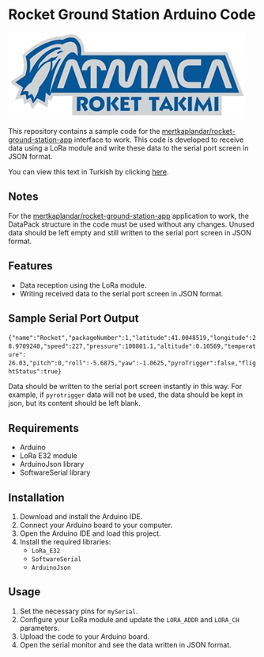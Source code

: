 # Rocket Ground Station Arduino Code

![Logo](logo.png)

This repository contains a sample code for the [mertkaplandar/rocket-ground-station-app](https://github.com/mertkaplandar/rocket-ground-station-app) interface to work. This code is developed to receive data using a LoRa module and write these data to the serial port screen in JSON format.

You can view this text in Turkish by clicking [here](README_TR.md).

## Notes
For the [mertkaplandar/rocket-ground-station-app](https://github.com/mertkaplandar/rocket-ground-station-app) application to work, the DataPack structure in the code must be used without any changes. Unused data should be left empty and still written to the serial port screen in JSON format.

## Features

- Data reception using the LoRa module.
- Writing received data to the serial port screen in JSON format.

## Sample Serial Port Output
`{"name":"Rocket","packageNumber":1,"latitude":41.0048519,"longitude":28.9709240,"speed":227,"pressure":100801.1,"altitude":0.10569,"temperature": 26.03,"pitch":0,"roll":-5.6875,"yaw":-1.0625,"pyroTrigger":false,"flightStatus":true}`

Data should be written to the serial port screen instantly in this way. For example, if `pyrotrigger` data will not be used, the data should be kept in json, but its content should be left blank.

## Requirements

- Arduino
- LoRa E32 module
- ArduinoJson library
- SoftwareSerial library

## Installation

1. Download and install the Arduino IDE.
2. Connect your Arduino board to your computer.
3. Open the Arduino IDE and load this project.
4. Install the required libraries:
   - `LoRa_E32`
   - `SoftwareSerial`
   - `ArduinoJson`

## Usage

1. Set the necessary pins for `mySerial`.
2. Configure your LoRa module and update the `LORA_ADDR` and `LORA_CH` parameters.
3. Upload the code to your Arduino board.
4. Open the serial monitor and see the data written in JSON format.

